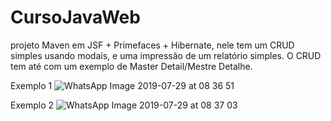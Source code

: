 # CursoJavaWeb

projeto Maven em JSF + Primefaces + Hibernate, nele tem um CRUD simples usando modais, e uma impressão de um relatório simples.
O CRUD tem até com um exemplo de Master Detail/Mestre Detalhe.

Exemplo 1
![WhatsApp Image 2019-07-29 at 08 36 51](https://user-images.githubusercontent.com/33043903/62373675-501db200-b508-11e9-93cc-c45cb5b1beee.jpeg)

Exemplo 2
![WhatsApp Image 2019-07-29 at 08 37 03](https://user-images.githubusercontent.com/33043903/62373679-52800c00-b508-11e9-8b26-fe580a2725c6.jpeg)
